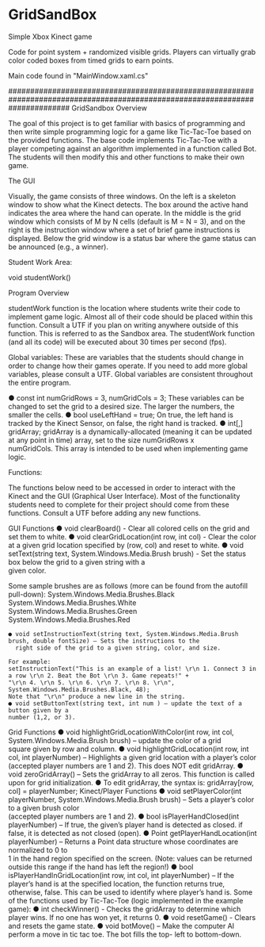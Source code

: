 # GridSandBox
Simple Xbox Kinect game

Code for point system + randomized visible grids. Players can virtually grab color coded boxes from timed grids to earn points. 

Main code found in "MainWindow.xaml.cs"


##############################################################################################################################
GridSandbox Overview

The goal of this project is to get familiar with basics of programming and then write simple programming logic for a game like Tic-Tac-Toe based on the provided functions. The base code implements Tic-Tac-Toe with a player competing against an algorithm implemented in a function called Bot. The students will then modify this and other functions to make their own game.


The GUI

Visually, the game consists of three windows. On the left is a skeleton window to show what the
Kinect detects. The box around the active hand indicates the area where the hand can operate. In the middle is the grid window which consists of M by N cells (default is M = N = 3), and on the right is the instruction window where a set of brief game instructions is displayed. Below the grid window is a status bar where the game status can be announced (e.g., a winner).


Student Work Area:

void studentWork()


Program Overview

studentWork function is the location where students write their code to implement game logic. Almost all of their code should be placed within this function. Consult a UTF if you plan on writing
anywhere outside of this function. This is referred to as the Sandbox area.
The studentWork function (and all its code) will be executed about 30 times per second (fps).

Global variables:
These are variables that the students should change in order to change how their games
operate. If you need to add more global variables, please consult a UTF. Global variables are consistent throughout the entire program.

  ● const int numGridRows = 3, numGridCols = 3;
    These variables can be changed to set the grid to a desired size. The larger the numbers, the
    smaller the cells.
  ● bool useLeftHand = true;
    On true, the left hand is tracked by the Kinect Sensor, on false, the right hand is tracked.
  ● int[,] gridArray;
    gridArray is a dynamically-allocated (meaning it can be updated at any point in time) array, set to the size numGridRows x       
    numGridCols. This array is intended to be used when implementing game logic.

Functions:

The functions below need to be accessed in order to interact with the Kinect and the GUI (Graphical User Interface). Most of the functionality students need to complete for their project should come from these functions. Consult a UTF before adding any new functions.

  GUI Functions
    ● void clearBoard() - Clear all colored cells on the grid and set them to white.
    ● void clearGridLocation(int row, int col) - Clear the color at a given grid location
      specified by (row, col) and reset to white.
    ● void setText(string text, System.Windows.Media.Brush brush) - Set the status box below the grid to a given string with a      
      given color.


  Some sample brushes are as follows (more can be found from the autofill pull-down):
  System.Windows.Media.Brushes.Black System.Windows.Media.Brushes.White System.Windows.Media.Brushes.Green      
  System.Windows.Media.Brushes.Red

    ● void setInstructionText(string text, System.Windows.Media.Brush brush, double fontSize) – Sets the instructions to the  
      right side of the grid to a given string, color, and size.

    For example:
    setInstructionText("This is an example of a list! \r\n 1. Connect 3 in a row \r\n 2. Beat the Bot \r\n 3. Game repeats!" +    
    "\r\n 4. \r\n 5. \r\n 6. \r\n 7. \r\n 8. \r\n", System.Windows.Media.Brushes.Black, 48);
    Note that "\r\n" produce a new line in the string.
    ● void setButtonText(string text, int num ) – update the text of a button given by a
    number (1,2, or 3).

  Grid Functions
    ● void highlightGridLocationWithColor(int row, int col, System.Windows.Media.Brush brush) – update the color of a grid    
      square given by row and column.
    ● void highlightGridLocation(int row, int col, int playerNumber) – Highlights a given grid location with a player’s color   
      (accepted player numbers are 1 and 2). This does NOT edit gridArray.
    ● void zeroGridArray() – Sets the gridArray to all zeros. This function is called upon for grid initialization.
    ● To edit gridArray, the syntax is: gridArray[row, col] = playerNumber; Kinect/Player Functions
    ● void setPlayerColor(int playerNumber, System.Windows.Media.Brush brush) – Sets a player’s color to a given brush color  
      (accepted player numbers are 1 and 2).
    ● bool isPlayerHandClosed(int playerNumber) – If true, the given’s player hand is detected as closed. if false, it is 
      detected as not closed (open).
    ● Point getPlayerHandLocation(int playerNumber) – Returns a Point data structure whose coordinates are normalized to 0 to   
      1 in the hand region specified on the screen. (Note: values can be returned outside this range if the hand has left the 
      region!)
    ● bool isPlayerHandInGridLocation(int row, int col, int playerNumber) – If the player’s hand is at the specified location, 
      the function returns true, otherwise, false. This can be used to identify where player’s hand is.
      Some of the functions used by Tic-Tac-Toe (logic implemented in the example game):
    ● int checkWinner() - Checks the gridArray to determine which player wins. If no one has won yet, it returns 0.
    ● void resetGame() - Clears and resets the game state.
    ● void botMove() – Make the computer AI perform a move in tic tac toe. The bot fills the top-
      left to bottom-down.
